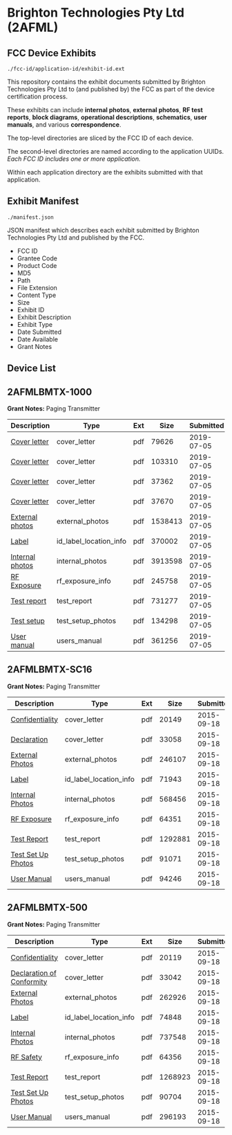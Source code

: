 # Brighton Technologies Pty Ltd (2AFML)
## FCC Device Exhibits

```
./fcc-id/application-id/exhibit-id.ext
```

This repository contains the exhibit documents submitted by Brighton Technologies Pty Ltd to (and published by) the FCC as part of the device certification process.

These exhibits can include **internal photos**, **external photos**, **RF test reports**, **block diagrams**, **operational descriptions**, **schematics**, **user manuals**, and various **correspondence**.

The top-level directories are sliced by the FCC ID of each device.

The second-level directories are named according to the application UUIDs. *Each FCC ID includes one or more application.*

Within each application directory are the exhibits submitted with that application. 

## Exhibit Manifest

```
./manifest.json
```

JSON manifest which describes each exhibit submitted by Brighton Technologies Pty Ltd and published by the FCC.

- FCC ID
- Grantee Code
- Product Code
- MD5
- Path
- File Extension
- Content Type
- Size
- Exhibit ID
- Exhibit Description
- Exhibit Type
- Date Submitted
- Date Available
- Grant Notes

## Device List
## 2AFMLBMTX-1000
**Grant Notes:** Paging Transmitter

| Description | Type | Ext | Size | Submitted | Available |
| ----------- | ---- | --- | ---- | --------- | --------- |
| [Cover letter](2AFMLBMTX-1000/9b104ebe8c78167e5b8d0ff6e3b22ee1/4345975.pdf) | cover_letter | pdf | 79626 | 2019-07-05 | 2019-07-05 |
| [Cover letter](2AFMLBMTX-1000/9b104ebe8c78167e5b8d0ff6e3b22ee1/4345976.pdf) | cover_letter | pdf | 103310 | 2019-07-05 | 2019-07-05 |
| [Cover letter](2AFMLBMTX-1000/9b104ebe8c78167e5b8d0ff6e3b22ee1/4345977.pdf) | cover_letter | pdf | 37362 | 2019-07-05 | 2019-07-05 |
| [Cover letter](2AFMLBMTX-1000/9b104ebe8c78167e5b8d0ff6e3b22ee1/4345978.pdf) | cover_letter | pdf | 37670 | 2019-07-05 | 2019-07-05 |
| [External photos](2AFMLBMTX-1000/9b104ebe8c78167e5b8d0ff6e3b22ee1/4345979.pdf) | external_photos | pdf | 1538413 | 2019-07-05 | 2019-07-05 |
| [Label](2AFMLBMTX-1000/9b104ebe8c78167e5b8d0ff6e3b22ee1/4345980.pdf) | id_label_location_info | pdf | 370002 | 2019-07-05 | 2019-07-05 |
| [Internal photos](2AFMLBMTX-1000/9b104ebe8c78167e5b8d0ff6e3b22ee1/4345981.pdf) | internal_photos | pdf | 3913598 | 2019-07-05 | 2019-07-05 |
| [RF Exposure](2AFMLBMTX-1000/9b104ebe8c78167e5b8d0ff6e3b22ee1/4345985.pdf) | rf_exposure_info | pdf | 245758 | 2019-07-05 | 2019-07-05 |
| [Test report](2AFMLBMTX-1000/9b104ebe8c78167e5b8d0ff6e3b22ee1/4345987.pdf) | test_report | pdf | 731277 | 2019-07-05 | 2019-07-05 |
| [Test setup](2AFMLBMTX-1000/9b104ebe8c78167e5b8d0ff6e3b22ee1/4345988.pdf) | test_setup_photos | pdf | 134298 | 2019-07-05 | 2019-07-05 |
| [User manual](2AFMLBMTX-1000/9b104ebe8c78167e5b8d0ff6e3b22ee1/4345989.pdf) | users_manual | pdf | 361256 | 2019-07-05 | 2019-07-05 |
## 2AFMLBMTX-SC16
**Grant Notes:** Paging Transmitter

| Description | Type | Ext | Size | Submitted | Available |
| ----------- | ---- | --- | ---- | --------- | --------- |
| [Confidentiality](2AFMLBMTX-SC16/d7315d235f932c8ad583cabe88b9dfba/2753624.pdf) | cover_letter | pdf | 20149 | 2015-09-18 | 2015-09-24 |
| [Declaration](2AFMLBMTX-SC16/d7315d235f932c8ad583cabe88b9dfba/2753625.pdf) | cover_letter | pdf | 33058 | 2015-09-18 | 2015-09-24 |
| [External Photos](2AFMLBMTX-SC16/d7315d235f932c8ad583cabe88b9dfba/2753626.pdf) | external_photos | pdf | 246107 | 2015-09-18 | 2015-09-24 |
| [Label](2AFMLBMTX-SC16/d7315d235f932c8ad583cabe88b9dfba/2753628.pdf) | id_label_location_info | pdf | 71943 | 2015-09-18 | 2015-09-24 |
| [Internal Photos](2AFMLBMTX-SC16/d7315d235f932c8ad583cabe88b9dfba/2753627.pdf) | internal_photos | pdf | 568456 | 2015-09-18 | 2015-09-24 |
| [RF Exposure](2AFMLBMTX-SC16/d7315d235f932c8ad583cabe88b9dfba/2753633.pdf) | rf_exposure_info | pdf | 64351 | 2015-09-18 | 2015-09-24 |
| [Test Report](2AFMLBMTX-SC16/d7315d235f932c8ad583cabe88b9dfba/2753632.pdf) | test_report | pdf | 1292881 | 2015-09-18 | 2015-09-24 |
| [Test Set Up Photos](2AFMLBMTX-SC16/d7315d235f932c8ad583cabe88b9dfba/2753631.pdf) | test_setup_photos | pdf | 91071 | 2015-09-18 | 2015-09-24 |
| [User Manual](2AFMLBMTX-SC16/d7315d235f932c8ad583cabe88b9dfba/2753634.pdf) | users_manual | pdf | 94246 | 2015-09-18 | 2015-09-24 |
## 2AFMLBMTX-500
**Grant Notes:** Paging Transmitter

| Description | Type | Ext | Size | Submitted | Available |
| ----------- | ---- | --- | ---- | --------- | --------- |
| [Confidentiality](2AFMLBMTX-500/c3c62839de20093aa436c9d1a5244fa6/2753636.pdf) | cover_letter | pdf | 20119 | 2015-09-18 | 2015-09-18 |
| [Declaration of Conformity](2AFMLBMTX-500/c3c62839de20093aa436c9d1a5244fa6/2753637.pdf) | cover_letter | pdf | 33042 | 2015-09-18 | 2015-09-18 |
| [External Photos](2AFMLBMTX-500/c3c62839de20093aa436c9d1a5244fa6/2753638.pdf) | external_photos | pdf | 262926 | 2015-09-18 | 2015-09-18 |
| [Label](2AFMLBMTX-500/c3c62839de20093aa436c9d1a5244fa6/2753640.pdf) | id_label_location_info | pdf | 74848 | 2015-09-18 | 2015-09-18 |
| [Internal Photos](2AFMLBMTX-500/c3c62839de20093aa436c9d1a5244fa6/2753639.pdf) | internal_photos | pdf | 737548 | 2015-09-18 | 2015-09-18 |
| [RF Safety](2AFMLBMTX-500/c3c62839de20093aa436c9d1a5244fa6/2753645.pdf) | rf_exposure_info | pdf | 64356 | 2015-09-18 | 2015-09-18 |
| [Test Report](2AFMLBMTX-500/c3c62839de20093aa436c9d1a5244fa6/2753644.pdf) | test_report | pdf | 1268923 | 2015-09-18 | 2015-09-18 |
| [Test Set Up Photos](2AFMLBMTX-500/c3c62839de20093aa436c9d1a5244fa6/2753643.pdf) | test_setup_photos | pdf | 90704 | 2015-09-18 | 2015-09-18 |
| [User Manual](2AFMLBMTX-500/c3c62839de20093aa436c9d1a5244fa6/2753646.pdf) | users_manual | pdf | 296193 | 2015-09-18 | 2015-09-18 |
